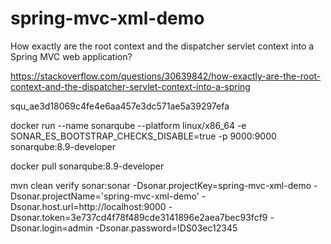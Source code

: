 # spring-mvc-xml-demo


How exactly are the root context and the dispatcher servlet context into a Spring MVC web application?

https://stackoverflow.com/questions/30639842/how-exactly-are-the-root-context-and-the-dispatcher-servlet-context-into-a-spring


squ_ae3d18069c4fe4e6aa457e3dc571ae5a39297efa

docker run --name sonarqube --platform linux/x86_64 -e SONAR_ES_BOOTSTRAP_CHECKS_DISABLE=true -p 9000:9000 sonarqube:8.9-developer

docker pull sonarqube:8.9-developer

mvn clean verify sonar:sonar -Dsonar.projectKey=spring-mvc-xml-demo 
                             -Dsonar.projectName='spring-mvc-xml-demo' 
                             -Dsonar.host.url=http://localhost:9000 
                             -Dsonar.token=3e737cd4f78f489cde3141896e2aea7bec93fcf9 
                             -Dsonar.login=admin -Dsonar.password=!DS03ec12345
